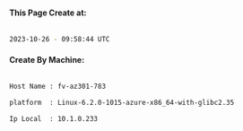 
   
#### This Page Create at:

```bash

2023-10-26 - 09:58:44 UTC

```

#### Create By Machine:

```bash

Host Name : fv-az301-783

platform  : Linux-6.2.0-1015-azure-x86_64-with-glibc2.35

Ip Local  : 10.1.0.233

```

